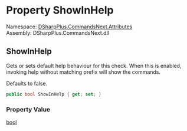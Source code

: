 # Property ShowInHelp

Namespace: [DSharpPlus.CommandsNext.Attributes](DSharpPlus.CommandsNext.Attributes.md)  
Assembly: DSharpPlus.CommandsNext.dll

## <a id="DSharpPlus_CommandsNext_Attributes_RequirePrefixesAttribute_ShowInHelp"></a>ShowInHelp

<p>Gets or sets default help behaviour for this check. When this is enabled, invoking help without matching prefix will show the commands.</p>
<p>Defaults to false.</p>

```csharp
public bool ShowInHelp { get; set; }
```

### Property Value

[bool](https://learn.microsoft.com/dotnet/api/system.boolean)

